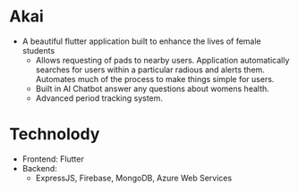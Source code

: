 # Akai

- A beautiful flutter application built to enhance the lives of female students
    - Allows requesting of pads to nearby users. Application automatically searches for users within a particular radious and alerts them. Automates much of the process to make things simple for users.
    - Built in AI Chatbot answer any questions about womens health.
    - Advanced period tracking system.

# Technolody
- Frontend: Flutter
- Backend:
    - ExpressJS, Firebase, MongoDB, Azure Web Services
